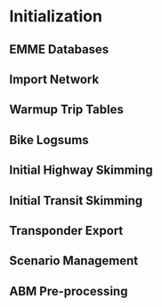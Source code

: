 # Initialization

## EMME Databases

## Import Network

## Warmup Trip Tables

## Bike Logsums

## Initial Highway Skimming

## Initial Transit Skimming

## Transponder Export

## Scenario Management

## ABM Pre-processing

